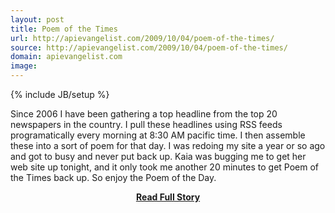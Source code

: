 ```yaml
---
layout: post
title: Poem of the Times
url: http://apievangelist.com/2009/10/04/poem-of-the-times/
source: http://apievangelist.com/2009/10/04/poem-of-the-times/
domain: apievangelist.com
image: 
---
```

{% include JB/setup %}<p>Since 2006 I have been gathering a top headline from the top 20 newspapers in the country. I pull these headlines using RSS feeds programatically every morning at 8:30 AM pacific time.
I then assemble these into a sort of poem for that day.
I was redoing my site a year or so ago and got to busy and never put back up. Kaia was bugging me to get her web site up tonight, and it only took me another 20 minutes to get Poem of the Times back up.
So enjoy the Poem of the Day.</p>
<center><p><a href="http://apievangelist.com/2009/10/04/poem-of-the-times/" style='padding:25px; font-sze:18px; font-weight: bold;'>Read Full Story</a></p></center>
